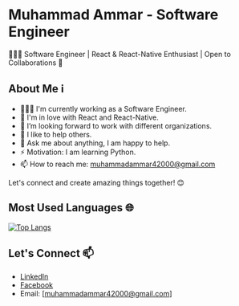 # Muhammad Ammar - Software Engineer

👨🏽‍💻 Software Engineer | React & React-Native Enthusiast | Open to Collaborations 🤝

## About Me ℹ️

- 👨🏽‍💻 I'm currently working as a Software Engineer.
- 🌱 I'm in love with React and React-Native.
- 👯 I’m looking forward to work with different organizations.
- 🤔 I like to help others.
- 💬 Ask me about anything, I am happy to help.
- ⚡️ Motivation: I am learning Python.
- 📫 How to reach me: muhammadammar42000@gmail.com

Let's connect and create amazing things together! 😊

## Most Used Languages 🌐

[![Top Langs](https://github-readme-stats.vercel.app/api/top-langs/?username=muhammadammar42000&layout=compact&theme=radical)](https://github.com/muhammadammar42000)

## Let's Connect 📫

- [LinkedIn](https://www.linkedin.com/in/muhammad-ammar99/)
- [Facebook](https://www.facebook.com/muhammad.ammar.71271)
- Email: [muhammadammar42000@gmail.com]
